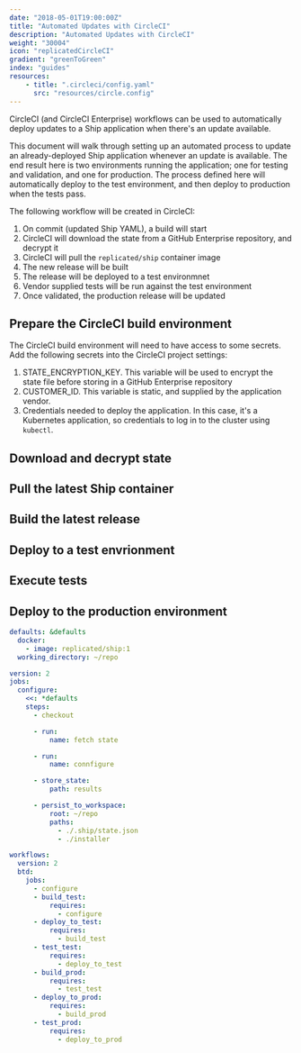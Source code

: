 ```yaml
---
date: "2018-05-01T19:00:00Z"
title: "Automated Updates with CircleCI"
description: "Automated Updates with CircleCI"
weight: "30004"
icon: "replicatedCircleCI"
gradient: "greenToGreen"
index: "guides"
resources:
    - title: ".circleci/config.yaml"
      src: "resources/circle.config"
---
```

CircleCI (and CircleCI Enterprise) workflows can be used to automatically deploy updates to a Ship application when there's an update available.

This document will walk through setting up an automated process to update an already-deployed Ship application whenever an update is available. The end result here is two environments running the application; one for testing and validation, and one for production. The process defined here will automatically deploy to the test environment, and then deploy to production when the tests pass.

The following workflow will be created in CircleCI:

1. On commit (updated Ship YAML), a build will start
1. CircleCI will download the state from a GitHub Enterprise repository, and decrypt it
1. CircleCI will pull the `replicated/ship` container image
1. The new release will be built
1. The release will be deployed to a test environmnet
1. Vendor supplied tests will be run against the test environment
1. Once validated, the production release will be updated

## Prepare the CircleCI build environment

The CircleCI build environment will need to have access to some secrets. Add the following secrets into the CircleCI project settings:

1. STATE_ENCRYPTION_KEY. This variable will be used to encrypt the state file before storing in a GitHub Enterprise repository
1. CUSTOMER_ID. This variable is static, and supplied by the application vendor.
1. Credentials needed to deploy the application. In this case, it's a Kubernetes application, so credentials to log in to the cluster using `kubectl`.

## Download and decrypt state

## Pull the latest Ship container

## Build the latest release

## Deploy to a test envrionment

## Execute tests

## Deploy to the production environment


```yaml
defaults: &defaults
  docker:
    - image: replicated/ship:1
  working_directory: ~/repo

version: 2
jobs:
  configure:
    <<: *defaults
    steps:
      - checkout

      - run:
          name: fetch state

      - run:
          name: connfigure

      - store_state:
          path: results

      - persist_to_workspace:
          root: ~/repo
          paths:
            - ./.ship/state.json
            - ./installer

workflows:
  version: 2
  btd:
    jobs:
      - configure
      - build_test:
          requires:
            - configure
      - deploy_to_test:
          requires:
            - build_test
      - test_test:
          requires:
            - deploy_to_test
      - build_prod:
          requires:
            - test_test
      - deploy_to_prod:
          requires:
            - build_prod
      - test_prod:
          requires:
            - deploy_to_prod
```